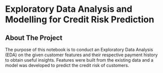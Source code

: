 # Exploratory Data Analysis and Modelling for Credit Risk Prediction



## About The Project

The purpose of this notebook is to conduct an Exploratory Data Analysis (EDA) on the given customer features and their respective payment history to obtain useful insights. Features were built from the existing data and a model was developed to predict the credit risk of customers. 
